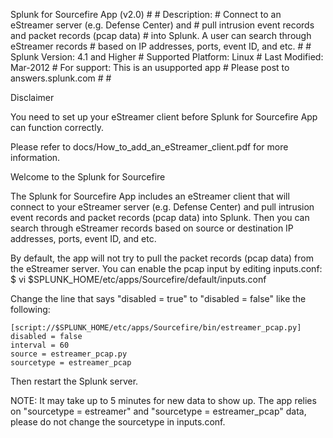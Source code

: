 Splunk for Sourcefire App (v2.0)                               #
                                                                 #
  Description:                                                   #
     Connect to an eStreamer server (e.g. Defense Center) and    #
     pull intrusion event records and packet records (pcap data) #
     into Splunk. A user can search through eStreamer records    #
     based on IP addresses, ports, event ID, and etc.            #
                                                                 #
  Splunk Version: 4.1 and Higher                                 #
  Supported Platform: Linux                                      #
  Last Modified: Mar-2012                                        #
  For support: This is an usupported app                         #
  Please post to answers.splunk.com                              #
                                                                 #



Disclaimer

You need to set up your eStreamer client before Splunk for Sourcefire App can
function correctly.

Please refer to docs/How_to_add_an_eStreamer_client.pdf for more information.


Welcome to the Splunk for Sourcefire 

The Splunk for Sourcefire App includes an eStreamer client that will connect to
your eStreamer server (e.g. Defense Center) and pull intrusion event records and
packet records (pcap data) into Splunk. Then you can search through eStreamer
records based on source or destination IP addresses, ports, event ID, and etc.

By default, the app will not try to pull the packet records (pcap data) from the
eStreamer server. You can enable the pcap input by editing inputs.conf:
    $ vi $SPLUNK_HOME/etc/apps/Sourcefire/default/inputs.conf

Change the line that says "disabled = true" to "disabled = false" like the following:

    [script://$SPLUNK_HOME/etc/apps/Sourcefire/bin/estreamer_pcap.py]
    disabled = false
    interval = 60
    source = estreamer_pcap.py
    sourcetype = estreamer_pcap

Then restart the Splunk server.


NOTE: It may take up to 5 minutes for new data to show up. The app relies on "sourcetype = estreamer" and "sourcetype = estreamer_pcap" data, please do not change the sourcetype in inputs.conf.
